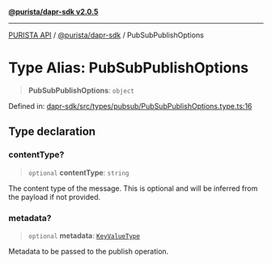 [**@purista/dapr-sdk v2.0.5**](../README.md)

***

[PURISTA API](../../../packages.md) / [@purista/dapr-sdk](../README.md) / PubSubPublishOptions

# Type Alias: PubSubPublishOptions

> **PubSubPublishOptions**: `object`

Defined in: [dapr-sdk/src/types/pubsub/PubSubPublishOptions.type.ts:16](https://github.com/puristajs/purista/blob/master/packages/dapr-sdk/src/types/pubsub/PubSubPublishOptions.type.ts#L16)

## Type declaration

### contentType?

> `optional` **contentType**: `string`

The content type of the message.
This is optional and will be inferred from the payload if not provided.

### metadata?

> `optional` **metadata**: [`KeyValueType`](KeyValueType.md)

Metadata to be passed to the publish operation.
